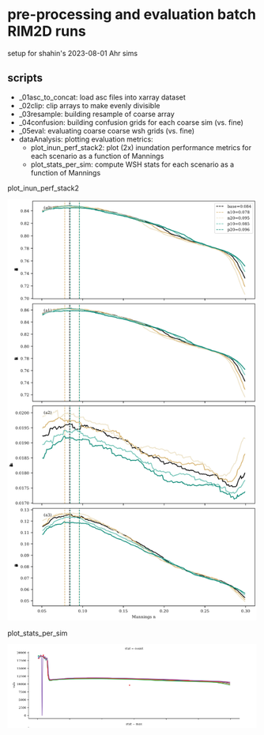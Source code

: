 # pre-processing and evaluation batch RIM2D runs
setup for shahin's 2023-08-01 Ahr sims

## scripts
- _01asc_to_concat: load asc files into  xarray dataset
- _02clip: clip arrays to make evenly divisible
- _03resample: building resample of coarse array
- _04confusion: building confusion grids for each coarse sim (vs. fine)
- _05eval: evaluating coarse coarse wsh grids (vs. fine)
- dataAnalysis: plotting evaluation metrics:
    - plot_inun_perf_stack2: plot (2x) inundation performance metrics for each scenario as a function of Mannings
    - plot_stats_per_sim: compute WSH stats for each scenario as a function of Mannings
    
plot_inun_perf_stack2

![img](/img/inun_perf2_0_1494.png)

plot_stats_per_sim

![img](/img/stats_relplot_1495.png)
